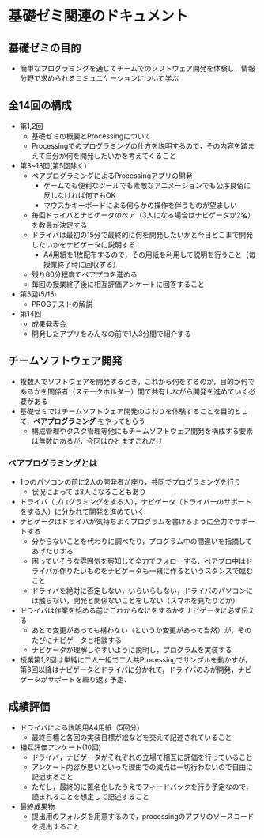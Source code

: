 # 基礎ゼミ関連のドキュメント

## 基礎ゼミの目的
- 簡単なプログラミングを通じてチームでのソフトウェア開発を体験し，情報分野で求められるコミュニケーションについて学ぶ

## 全14回の構成
- 第1,2回
  - 基礎ゼミの概要とProcessingについて
  - Processingでのプログラミングの仕方を説明するので，その内容を踏まえて自分が何を開発したいかを考えてくること
- 第3~13回(第5回除く)
  - ペアプログラミングによるProcessingアプリの開発
    - ゲームでも便利なツールでも素敵なアニメーションでも公序良俗に反しなければ何でもOK
    - マウスかキーボードによる何らかの操作を伴うものが望ましい
  - 毎回ドライバとナビゲータのペア（3人になる場合はナビゲータが2名）を教員が決定する
  - ドライバは最初の15分で最終的に何を開発したいかと今日どこまで開発したいかをナビゲータに説明する
    - A4用紙を1枚配布するので，その用紙を利用して説明を行うこと（毎授業終了時に回収する）
  - 残り80分程度でペアプロを進める
  - 毎回の授業終了後に相互評価アンケートに回答すること
- 第5回(5/15)
  - PROGテストの解説
- 第14回
  - 成果発表会
  - 開発したアプリをみんなの前で1人3分間で紹介する

## チームソフトウェア開発
- 複数人でソフトウェアを開発するとき，これから何をするのか，目的が何であるかを関係者（ステークホルダー）間で共有しながら開発を進めていく必要がある
- 基礎ゼミではチームソフトウェア開発のさわりを体験することを目的として，**ペアプログラミング** をやってもらう
  - 構成管理やタスク管理等他にもチームソフトウェア開発を構成する要素は無数にあるが，今回はひとまずこれだけ

### ペアプログラミングとは
- 1つのパソコンの前に2人の開発者が座り，共同でプログラミングを行う
  - 状況によっては3人になることもあり
- ドライバ（プログラミングをする人），ナビゲータ（ドライバーのサポートをする人）に分かれて開発を進めていく
- ナビゲータはドライバが気持ちよくプログラムを書けるように全力でサポートする
  - 分からないことを代わりに調べたり，プログラム中の間違いを指摘してあげたりする
  - 困っていそうな雰囲気を察知して全力でフォローする．ペアプロ中はドライバが作りたいものをナビゲータも一緒に作るというスタンスで臨むこと
  - ドライバを絶対に否定しない，いらいらしない，ドライバのパソコンには触らない，開発と関係ないことをしない（スマホを見たりとか）
- ドライバは作業を始める前にこれからなにをするかをナビゲータに必ず伝える
  - あとで変更があっても構わない（というか変更があって当然）が，そのたびにナビゲータと相談する
  - ナビゲータが理解しやすいように説明し，プログラムを実装する
- 授業第1,2回は単純に二人一組で二人共Processingでサンプルを動かすが，第3回以降はナビゲータとドライバに分かれて，ドライバのみが開発，ナビゲータがサポートを繰り返す予定．

## 成績評価
- ドライバによる説明用A4用紙（5回分）
  - 最終目標と各回の実装目標が絵などを交えて記述されていること
- 相互評価アンケート(10回)
  - ドライバ，ナビゲータがそれぞれの立場で相互に評価を行っていること
  - アンケート内容が悪いといった理由での減点は一切行わないので自由に記述すること
  - ただし，最終的に匿名化したうえでフィードバックを行う予定なので，読まれることを想定して記述すること
- 最終成果物
  - 提出用のフォルダを用意するので，processingのアプリのソースコードを提出すること
